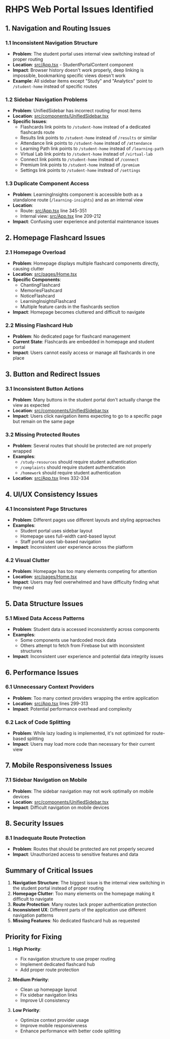 # RHPS Web Portal Issues Identified

## 1. Navigation and Routing Issues

### 1.1 Inconsistent Navigation Structure
- **Problem**: The student portal uses internal view switching instead of proper routing
- **Location**: [src/App.tsx](file:///c%3A/Users/Ankush/OneDrive/Desktop/AYUSH%20FOLDER/rajhans001/src/App.tsx) - StudentPortalContent component
- **Impact**: Browser history doesn't work properly, deep linking is impossible, bookmarking specific views doesn't work
- **Example**: All sidebar items except "Study" and "Analytics" point to `/student-home` instead of specific routes

### 1.2 Sidebar Navigation Problems
- **Problem**: UnifiedSidebar has incorrect routing for most items
- **Location**: [src/components/UnifiedSidebar.tsx](file:///c%3A/Users/Ankush/OneDrive/Desktop/AYUSH%20FOLDER/rajhans001/src/components/UnifiedSidebar.tsx)
- **Specific Issues**:
  - Flashcards link points to `/student-home` instead of a dedicated flashcards route
  - Results link points to `/student-home` instead of `/results` or similar
  - Attendance link points to `/student-home` instead of `/attendance`
  - Learning Path link points to `/student-home` instead of `/learning-path`
  - Virtual Lab link points to `/student-home` instead of `/virtual-lab`
  - Connect link points to `/student-home` instead of `/connect`
  - Premium link points to `/student-home` instead of `/premium`
  - Settings link points to `/student-home` instead of `/settings`

### 1.3 Duplicate Component Access
- **Problem**: LearningInsights component is accessible both as a standalone route (`/learning-insights`) and as an internal view
- **Location**: 
  - Route: [src/App.tsx](file:///c%3A/Users/Ankush/OneDrive/Desktop/AYUSH%20FOLDER/rajhans001/src/App.tsx) line 345-351
  - Internal view: [src/App.tsx](file:///c%3A/Users/Ankush/OneDrive/Desktop/AYUSH%20FOLDER/rajhans001/src/App.tsx) line 209-212
- **Impact**: Confusing user experience and potential maintenance issues

## 2. Homepage Flashcard Issues

### 2.1 Homepage Overload
- **Problem**: Homepage displays multiple flashcard components directly, causing clutter
- **Location**: [src/pages/Home.tsx](file:///c%3A/Users/Ankush/OneDrive/Desktop/AYUSH%20FOLDER/rajhans001/src/pages/Home.tsx)
- **Specific Components**:
  - ChantingFlashcard
  - MemoriesFlashcard
  - NoticeFlashcard
  - LearningInsightsFlashcard
  - Multiple feature cards in the flashcards section
- **Impact**: Homepage becomes cluttered and difficult to navigate

### 2.2 Missing Flashcard Hub
- **Problem**: No dedicated page for flashcard management
- **Current State**: Flashcards are embedded in homepage and student portal
- **Impact**: Users cannot easily access or manage all flashcards in one place

## 3. Button and Redirect Issues

### 3.1 Inconsistent Button Actions
- **Problem**: Many buttons in the student portal don't actually change the view as expected
- **Location**: [src/components/UnifiedSidebar.tsx](file:///c%3A/Users/Ankush/OneDrive/Desktop/AYUSH%20FOLDER/rajhans001/src/components/UnifiedSidebar.tsx)
- **Impact**: Users click navigation items expecting to go to a specific page but remain on the same page

### 3.2 Missing Protected Routes
- **Problem**: Several routes that should be protected are not properly wrapped
- **Examples**:
  - `/study-resources` should require student authentication
  - `/complaints` should require student authentication
  - `/homework` should require student authentication
- **Location**: [src/App.tsx](file:///c%3A/Users/Ankush/OneDrive/Desktop/AYUSH%20FOLDER/rajhans001/src/App.tsx) lines 332-334

## 4. UI/UX Consistency Issues

### 4.1 Inconsistent Page Structures
- **Problem**: Different pages use different layouts and styling approaches
- **Examples**:
  - Student portal uses sidebar layout
  - Homepage uses full-width card-based layout
  - Staff portal uses tab-based navigation
- **Impact**: Inconsistent user experience across the platform

### 4.2 Visual Clutter
- **Problem**: Homepage has too many elements competing for attention
- **Location**: [src/pages/Home.tsx](file:///c%3A/Users/Ankush/OneDrive/Desktop/AYUSH%20FOLDER/rajhans001/src/pages/Home.tsx)
- **Impact**: Users may feel overwhelmed and have difficulty finding what they need

## 5. Data Structure Issues

### 5.1 Mixed Data Access Patterns
- **Problem**: Student data is accessed inconsistently across components
- **Examples**:
  - Some components use hardcoded mock data
  - Others attempt to fetch from Firebase but with inconsistent structures
- **Impact**: Inconsistent user experience and potential data integrity issues

## 6. Performance Issues

### 6.1 Unnecessary Context Providers
- **Problem**: Too many context providers wrapping the entire application
- **Location**: [src/App.tsx](file:///c%3A/Users/Ankush/OneDrive/Desktop/AYUSH%20FOLDER/rajhans001/src/App.tsx) lines 299-313
- **Impact**: Potential performance overhead and complexity

### 6.2 Lack of Code Splitting
- **Problem**: While lazy loading is implemented, it's not optimized for route-based splitting
- **Impact**: Users may load more code than necessary for their current view

## 7. Mobile Responsiveness Issues

### 7.1 Sidebar Navigation on Mobile
- **Problem**: The sidebar navigation may not work optimally on mobile devices
- **Location**: [src/components/UnifiedSidebar.tsx](file:///c%3A/Users/Ankush/OneDrive/Desktop/AYUSH%20FOLDER/rajhans001/src/components/UnifiedSidebar.tsx)
- **Impact**: Difficult navigation on mobile devices

## 8. Security Issues

### 8.1 Inadequate Route Protection
- **Problem**: Routes that should be protected are not properly secured
- **Impact**: Unauthorized access to sensitive features and data

## Summary of Critical Issues

1. **Navigation Structure**: The biggest issue is the internal view switching in the student portal instead of proper routing
2. **Homepage Clutter**: Too many elements on the homepage making it difficult to navigate
3. **Route Protection**: Many routes lack proper authentication protection
4. **Inconsistent UX**: Different parts of the application use different navigation patterns
5. **Missing Features**: No dedicated flashcard hub as requested

## Priority for Fixing

1. **High Priority**:
   - Fix navigation structure to use proper routing
   - Implement dedicated flashcard hub
   - Add proper route protection

2. **Medium Priority**:
   - Clean up homepage layout
   - Fix sidebar navigation links
   - Improve UI consistency

3. **Low Priority**:
   - Optimize context provider usage
   - Improve mobile responsiveness
   - Enhance performance with better code splitting